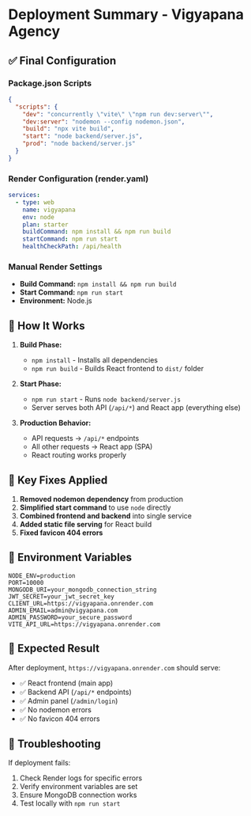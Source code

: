 # Deployment Summary - Vigyapana Agency

## ✅ Final Configuration

### Package.json Scripts
```json
{
  "scripts": {
    "dev": "concurrently \"vite\" \"npm run dev:server\"",
    "dev:server": "nodemon --config nodemon.json",
    "build": "npx vite build",
    "start": "node backend/server.js",
    "prod": "node backend/server.js"
  }
}
```

### Render Configuration (render.yaml)
```yaml
services:
  - type: web
    name: vigyapana
    env: node
    plan: starter
    buildCommand: npm install && npm run build
    startCommand: npm run start
    healthCheckPath: /api/health
```

### Manual Render Settings
- **Build Command:** `npm install && npm run build`
- **Start Command:** `npm run start`
- **Environment:** Node.js

## 🚀 How It Works

1. **Build Phase:**
   - `npm install` - Installs all dependencies
   - `npm run build` - Builds React frontend to `dist/` folder

2. **Start Phase:**
   - `npm run start` - Runs `node backend/server.js`
   - Server serves both API (`/api/*`) and React app (everything else)

3. **Production Behavior:**
   - API requests → `/api/*` endpoints
   - All other requests → React app (SPA)
   - React routing works properly

## 🔧 Key Fixes Applied

1. **Removed nodemon dependency** from production
2. **Simplified start command** to use `node` directly
3. **Combined frontend and backend** into single service
4. **Added static file serving** for React build
5. **Fixed favicon 404 errors**

## 📝 Environment Variables

```env
NODE_ENV=production
PORT=10000
MONGODB_URI=your_mongodb_connection_string
JWT_SECRET=your_jwt_secret_key
CLIENT_URL=https://vigyapana.onrender.com
ADMIN_EMAIL=admin@vigyapana.com
ADMIN_PASSWORD=your_secure_password
VITE_API_URL=https://vigyapana.onrender.com
```

## 🎯 Expected Result

After deployment, `https://vigyapana.onrender.com` should serve:
- ✅ React frontend (main app)
- ✅ Backend API (`/api/*` endpoints)
- ✅ Admin panel (`/admin/login`)
- ✅ No nodemon errors
- ✅ No favicon 404 errors

## 🚨 Troubleshooting

If deployment fails:
1. Check Render logs for specific errors
2. Verify environment variables are set
3. Ensure MongoDB connection works
4. Test locally with `npm run start`
